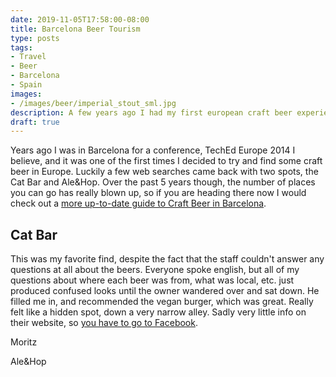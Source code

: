 ```yaml
---
date: 2019-11-05T17:58:00-08:00
title: Barcelona Beer Tourism
type: posts
tags:
- Travel
- Beer
- Barcelona
- Spain
images:
- /images/beer/imperial_stout_sml.jpg
description: A few years ago I had my first european craft beer experience, at a cool little craft beer place in Barcelona
draft: true
---
```

Years ago I was in Barcelona for a conference, TechEd Europe 2014 I believe, and it was one of the first times I decided to try and find some craft beer in Europe. Luckily a few web searches came back with two spots, the Cat Bar and Ale&Hop. Over the past 5 years though, the number of places you can go has really blown up, so if you are heading there now I would check out a [more up-to-date guide to Craft Beer in Barcelona](https://www.barcelonafoodexperience.com/blog/best-craft-beer-barcelona).

## Cat Bar

This was my favorite find, despite the fact that the staff couldn't answer any questions at all about the beers. Everyone spoke english, but all of my questions about where each beer was from, what was local, etc. just produced confused looks until the owner wandered over and sat down. He filled me in, and recommended the vegan burger, which was great. Really felt like a hidden spot, down a very narrow alley. Sadly very little info on their website, so [you have to go to Facebook](https://www.facebook.com/CatBarCAT).



Moritz

Ale&Hop
